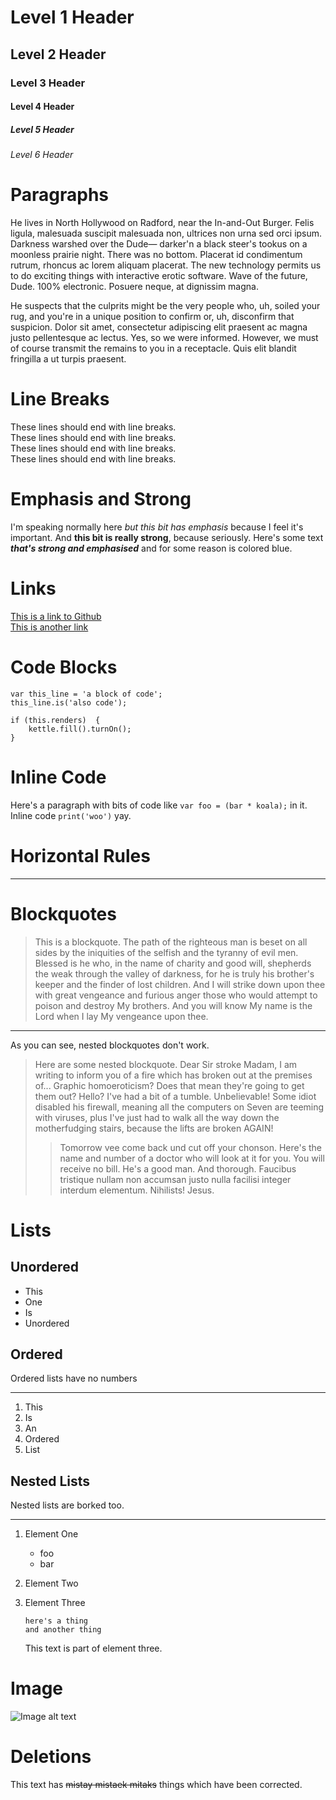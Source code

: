 
# Level 1 Header #
## Level 2 Header ##
### Level 3 Header ###
#### Level 4 Header ####
##### Level 5 Header #####
###### Level 6 Header ######

# Paragraphs #

He lives in North Hollywood on Radford, near the In-and-Out Burger. Felis ligula, malesuada suscipit malesuada non, ultrices non urna sed orci ipsum. Darkness warshed over the Dude— darker'n a black steer's tookus on a moonless prairie night. There was no bottom. Placerat id condimentum rutrum, rhoncus ac lorem aliquam placerat. The new technology permits us to do exciting things with interactive erotic software. Wave of the future, Dude. 100% electronic. Posuere neque, at dignissim magna.

He suspects that the culprits might be the very people who, uh, soiled your rug, and you're in a unique position to confirm or, uh, disconfirm that suspicion. Dolor sit amet, consectetur adipiscing elit praesent ac magna justo pellentesque ac lectus. Yes, so we were informed. However, we must of course transmit the remains to you in a receptacle. Quis elit blandit fringilla a ut turpis praesent.

# Line Breaks #

These lines should end with line breaks.  
These lines should end with line breaks.  
These lines should end with line breaks.  
These lines should end with line breaks.  

# Emphasis and Strong #

I'm speaking normally here *but this bit has emphasis* because I feel it's important. And **this bit is really strong**, because seriously. Here's some text ***that's strong and emphasised*** and for some reason is colored blue.

# Links #

[This is a link to Github](http://github.com)  
[This is another link](http://example.com)

# Code Blocks #

    var this_line = 'a block of code';
    this_line.is('also code');
    
    if (this.renders)  {
        kettle.fill().turnOn();
    }

# Inline Code #

Here's a paragraph with bits of code like `var foo = (bar * koala);` in it. Inline code `print('woo')` yay.

# Horizontal Rules #

---------------

# Blockquotes #

 > This is a blockquote. The path of the righteous man is beset on all sides by the iniquities of the selfish and the tyranny of evil men. Blessed is he who, in the name of charity and good will, shepherds the weak through the valley of darkness, for he is truly his brother's keeper and the finder of lost children. And I will strike down upon thee with great vengeance and furious anger those who would attempt to poison and destroy My brothers. And you will know My name is the Lord when I lay My vengeance upon thee.

----------------

As you can see, nested blockquotes don't work.

 > Here are some nested blockquote. Dear Sir stroke Madam, I am writing to inform you of a fire which has broken out at the premises of... Graphic homoeroticism? Does that mean they're going to get them out? Hello? I've had a bit of a tumble. Unbelievable! Some idiot disabled his firewall, meaning all the computers on Seven are teeming with viruses, plus I've just had to walk all the way down the motherfudging stairs, because the lifts are broken AGAIN!
 > 
 > > Tomorrow vee come back und cut off your chonson. Here's the name and number of a doctor who will look at it for you. You will receive no bill. He's a good man. And thorough. Faucibus tristique nullam non accumsan justo nulla facilisi integer interdum elementum. Nihilists! Jesus.


# Lists #

## Unordered ##

* This
* One
* Is
* Unordered

## Ordered ##

Ordered lists have no numbers

---------------

1. This
2. Is
3. An
4. Ordered
5. List

## Nested Lists ##

Nested lists are borked too.

----------------

 1. Element One

      * foo
      * bar

 2. Element Two

 3. Element Three

        here's a thing
        and another thing

    This text is part of element three.

# Image #

![Image alt text](foo.jpg "Image title")

# Deletions #

This text has ~~mistay mistaek mitaks~~ things which have been corrected.